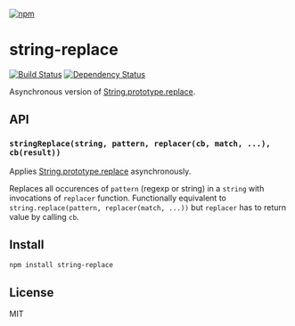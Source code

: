 [![npm](https://nodei.co/npm/string-replace.png)](https://nodei.co/npm/string-replace/)

# string-replace

[![Build Status][travis-badge]][travis] [![Dependency Status][david-badge]][david]

Asynchronous version of [String.prototype.replace].

[String.prototype.replace]: https://developer.mozilla.org/en-US/docs/Web/JavaScript/Reference/Global_Objects/String/replace

## API

### `stringReplace(string, pattern, replacer(cb, match, ...), cb(result))`

Applies [String.prototype.replace] asynchronously.

Replaces all occurences of `pattern` (regexp or string) in a `string` with invocations of `replacer` function. Functionally equivalent to `string.replace(pattern, replacer(match, ...))` but `replacer` has to return value by calling `cb`.

[travis]: https://travis-ci.org/eush77/string-replace
[travis-badge]: https://travis-ci.org/eush77/string-replace.svg
[david]: https://david-dm.org/eush77/string-replace
[david-badge]: https://david-dm.org/eush77/string-replace.png

## Install

```
npm install string-replace
```

## License

MIT
